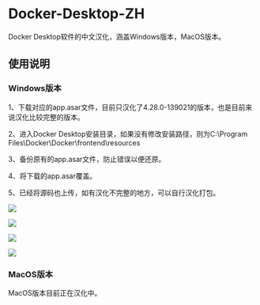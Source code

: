 # Docker-Desktop-ZH
Docker Desktop软件的中文汉化，涵盖Windows版本，MacOS版本。
## 使用说明
### Windows版本
1、下载对应的app.asar文件，目前只汉化了4.28.0-139021的版本，也是目前来说汉化比较完整的版本。

2、进入Docker Desktop安装目录，如果没有修改安装路径，则为C:\Program Files\Docker\Docker\frontend\resources

3、备份原有的app.asar文件，防止错误以便还原。

4、将下载的app.asar覆盖。

5、已经将源码也上传，如有汉化不完整的地方，可以自行汉化打包。

<p><img src="https://raw.githubusercontent.com/tangyabo/Docker-Desktop-ZH/main/%E6%B1%89%E5%8C%96%E6%88%AA%E5%9B%BE/Windows/1.jpg"></p>
<p><img src="https://raw.githubusercontent.com/tangyabo/Docker-Desktop-ZH/main/%E6%B1%89%E5%8C%96%E6%88%AA%E5%9B%BE/Windows/2.jpg"></p>
<p><img src="https://raw.githubusercontent.com/tangyabo/Docker-Desktop-ZH/main/%E6%B1%89%E5%8C%96%E6%88%AA%E5%9B%BE/Windows/3.jpg"></p>
<p><img src="https://raw.githubusercontent.com/tangyabo/Docker-Desktop-ZH/main/%E6%B1%89%E5%8C%96%E6%88%AA%E5%9B%BE/Windows/4.jpg"></p>

### MacOS版本
MacOS版本目前正在汉化中。
